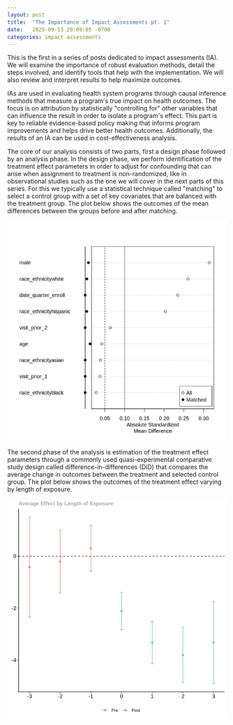 ```yaml
---
layout: post
title:  "The Importance of Impact Assessments pt. 1"
date:   2025-09-13 20:09:05 -0700
categories: impact assessments
---
```

This is the first in a series of posts dedicated to impact assessments (IA). We will examine the importance of robust evaluation methods, detail the steps involved, and identify tools that help with the implementation. We will also review and interpret results to help maximize outcomes.

IAs are used in evaluating health system programs through causal inference methods that measure a program's true impact on health outcomes. The focus is on attribution by statistically "controlling for" other variables that can influence the result in order to isolate a program's effect. This part is key to reliable evidence-based policy making that informs program improvements and helps drive better health outcomes. Additionally, the results of an IA can be used in cost-effectiveness analysis.

The core of our analysis consists of two parts, first a design phase followed by an analysis phase. In the design phase, we perform identification of the treatment effect parameters in order to adjust for confounding that can arise when assignment to treatment is non-randomized, like in observational studies such as the one we will cover in the next parts of this series. For this we typically use a statistical technique called "matching" to select a control group with a set of key covariates that are balanced with the treatment group. The plot below shows the outcomes of the mean differences between the groups before and after matching. 

![plot of mean differences before and after matching](/assets/mean-differences-plot.png)

The second phase of the analysis is estimation of the treatment effect parameters through a commonly used quasi-experimental comparative study design called difference-in-differences (DiD) that compares the average change in outcomes between the treatment and selected control group. The plot below shows the outcomes of the treatment effect varying by length of exposure.

![event study type plot](/assets/event-study-type.png)
